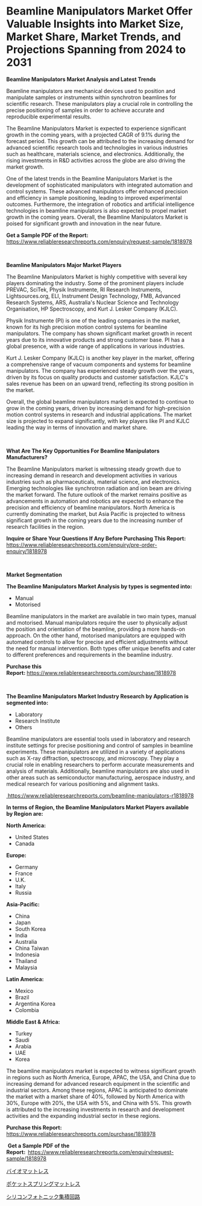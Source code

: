 <p><h1>Beamline Manipulators Market Offer Valuable Insights into Market Size, Market Share, Market Trends, and Projections Spanning from 2024 to 2031</h1></p><p><strong>Beamline Manipulators Market Analysis and Latest Trends</strong></p>
<p><p>Beamline manipulators are mechanical devices used to position and manipulate samples or instruments within synchrotron beamlines for scientific research. These manipulators play a crucial role in controlling the precise positioning of samples in order to achieve accurate and reproducible experimental results.</p><p>The Beamline Manipulators Market is expected to experience significant growth in the coming years, with a projected CAGR of 9.1% during the forecast period. This growth can be attributed to the increasing demand for advanced scientific research tools and technologies in various industries such as healthcare, materials science, and electronics. Additionally, the rising investments in R&D activities across the globe are also driving the market growth.</p><p>One of the latest trends in the Beamline Manipulators Market is the development of sophisticated manipulators with integrated automation and control systems. These advanced manipulators offer enhanced precision and efficiency in sample positioning, leading to improved experimental outcomes. Furthermore, the integration of robotics and artificial intelligence technologies in beamline manipulators is also expected to propel market growth in the coming years. Overall, the Beamline Manipulators Market is poised for significant growth and innovation in the near future.</p></p>
<p><strong>Get a Sample PDF of the Report:&nbsp;</strong> <a href="https://www.reliableresearchreports.com/enquiry/request-sample/1818978">https://www.reliableresearchreports.com/enquiry/request-sample/1818978</a></p>
<p>&nbsp;</p>
<p><strong>Beamline Manipulators Major Market Players</strong></p>
<p><p>The Beamline Manipulators Market is highly competitive with several key players dominating the industry. Some of the prominent players include PREVAC, SciTek, Physik Instrumente, RI Research Instruments, Lightsources.org, ELI, Instrument Design Technology, FMB, Advanced Research Systems, ARS, Australia's Nuclear Science and Technology Organisation, HP Spectroscopy, and Kurt J. Lesker Company (KJLC).</p><p>Physik Instrumente (PI) is one of the leading companies in the market, known for its high precision motion control systems for beamline manipulators. The company has shown significant market growth in recent years due to its innovative products and strong customer base. PI has a global presence, with a wide range of applications in various industries.</p><p>Kurt J. Lesker Company (KJLC) is another key player in the market, offering a comprehensive range of vacuum components and systems for beamline manipulators. The company has experienced steady growth over the years, driven by its focus on quality products and customer satisfaction. KJLC's sales revenue has been on an upward trend, reflecting its strong position in the market.</p><p>Overall, the global beamline manipulators market is expected to continue to grow in the coming years, driven by increasing demand for high-precision motion control systems in research and industrial applications. The market size is projected to expand significantly, with key players like PI and KJLC leading the way in terms of innovation and market share.</p></p>
<p>&nbsp;</p>
<p><strong>What Are The Key Opportunities For Beamline Manipulators Manufacturers?</strong></p>
<p><p>The Beamline Manipulators market is witnessing steady growth due to increasing demand in research and development activities in various industries such as pharmaceuticals, material science, and electronics. Emerging technologies like synchrotron radiation and ion beam are driving the market forward. The future outlook of the market remains positive as advancements in automation and robotics are expected to enhance the precision and efficiency of beamline manipulators. North America is currently dominating the market, but Asia Pacific is projected to witness significant growth in the coming years due to the increasing number of research facilities in the region.</p></p>
<p><strong>Inquire or Share Your Questions If Any Before Purchasing This Report:</strong> <a href="https://www.reliableresearchreports.com/enquiry/pre-order-enquiry/1818978">https://www.reliableresearchreports.com/enquiry/pre-order-enquiry/1818978</a></p>
<p>&nbsp;</p>
<p><strong>Market Segmentation</strong></p>
<p><strong>The Beamline Manipulators Market Analysis by types is segmented into:</strong></p>
<p><ul><li>Manual</li><li>Motorised</li></ul></p>
<p><p>Beamline manipulators in the market are available in two main types, manual and motorised. Manual manipulators require the user to physically adjust the position and orientation of the beamline, providing a more hands-on approach. On the other hand, motorised manipulators are equipped with automated controls to allow for precise and efficient adjustments without the need for manual intervention. Both types offer unique benefits and cater to different preferences and requirements in the beamline industry.</p></p>
<p><strong>Purchase this Report:&nbsp;</strong><a href="https://www.reliableresearchreports.com/purchase/1818978">https://www.reliableresearchreports.com/purchase/1818978</a></p>
<p>&nbsp;</p>
<p><strong>The Beamline Manipulators Market Industry Research by Application is segmented into:</strong></p>
<p><ul><li>Laboratory</li><li>Research Institute</li><li>Others</li></ul></p>
<p><p>Beamline manipulators are essential tools used in laboratory and research institute settings for precise positioning and control of samples in beamline experiments. These manipulators are utilized in a variety of applications such as X-ray diffraction, spectroscopy, and microscopy. They play a crucial role in enabling researchers to perform accurate measurements and analysis of materials. Additionally, beamline manipulators are also used in other areas such as semiconductor manufacturing, aerospace industry, and medical research for various positioning and alignment tasks.</p></p>
<p><a href="https://www.reliableresearchreports.com/beamline-manipulators-r1818978">&nbsp;https://www.reliableresearchreports.com/beamline-manipulators-r1818978</a></p>
<p><strong>In terms of Region, the Beamline Manipulators Market Players available by Region are:</strong></p>
<p>
    <p> <strong> North America: </strong>
        <ul>
            <li>United States</li>
            <li>Canada</li>
        </ul>
        </p> 
    <p> <strong> Europe: </strong>
        <ul>
            <li>Germany</li>
            <li>France</li>
            <li>U.K.</li>
            <li>Italy</li>
            <li>Russia</li>
        </ul>
        </p> 
    <p> <strong> Asia-Pacific: </strong>
        <ul>
            <li>China</li>
            <li>Japan</li>
            <li>South Korea</li>
            <li>India</li>
            <li>Australia</li>
            <li>China Taiwan</li>
            <li>Indonesia</li>
            <li>Thailand</li>
            <li>Malaysia</li>
        </ul>
        </p> 
    <p> <strong> Latin America: </strong>
        <ul>
            <li>Mexico</li>
            <li>Brazil</li>
            <li>Argentina Korea</li>
            <li>Colombia</li>
        </ul>
        </p> 
    <p> <strong> Middle East & Africa: </strong>
        <ul>
            <li>Turkey</li>
            <li>Saudi</li>
            <li>Arabia</li>
            <li>UAE</li>
            <li>Korea</li>
        </ul>
    </p>
    </p>
<p><p>The beamline manipulators market is expected to witness significant growth in regions such as North America, Europe, APAC, the USA, and China due to increasing demand for advanced research equipment in the scientific and industrial sectors. Among these regions, APAC is anticipated to dominate the market with a market share of 40%, followed by North America with 30%, Europe with 20%, the USA with 5%, and China with 5%. This growth is attributed to the increasing investments in research and development activities and the expanding industrial sector in these regions.</p></p>
<p><strong>Purchase this Report: </strong><a href="https://www.reliableresearchreports.com/purchase/1818978">https://www.reliableresearchreports.com/purchase/1818978</a></p>
<p>&nbsp;<strong>Get a Sample PDF of the Report:&nbsp;&nbsp;</strong><a href="https://www.reliableresearchreports.com/enquiry/request-sample/1818978">https://www.reliableresearchreports.com/enquiry/request-sample/1818978</a></p>
<p><strong></strong></p>
<p><p><a href="https://github.com/ksxzwxabcuynh011/Market-Research-Report-List-1/blob/main/934774140782.md">バイオマットレス</a></p><p><a href="https://github.com/mcbeesbxa270/Market-Research-Report-List-1/blob/main/607210940783.md">ポケットスプリングマットレス</a></p><p><a href="https://github.com/mm14022023/Market-Research-Report-List-1/blob/main/978735840781.md">シリコンフォトニック集積回路</a></p></p>